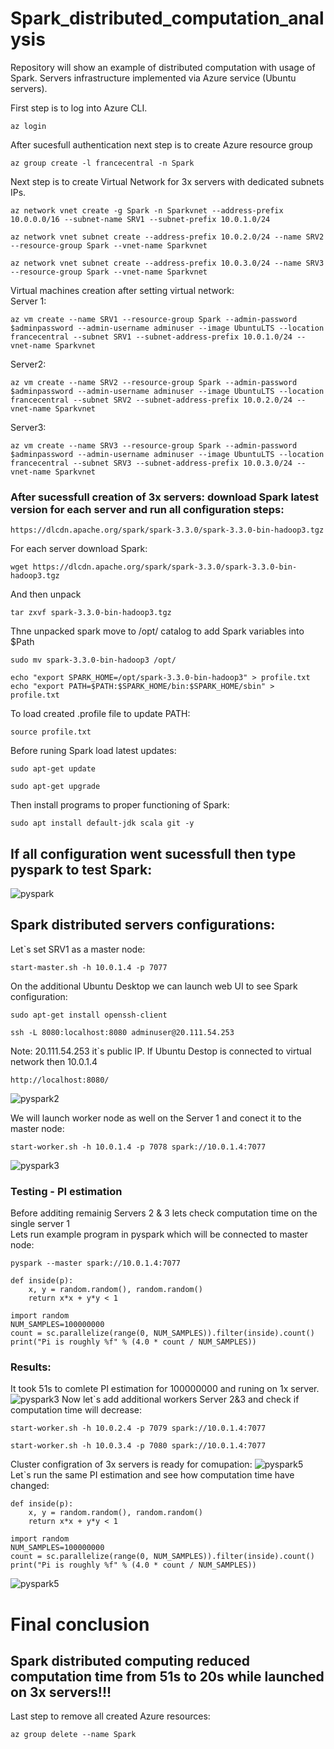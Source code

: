 # Spark_distributed_computation_analysis
Repository will show an example of distributed computation with usage of Spark. Servers infrastructure implemented via Azure service (Ubuntu servers).

First step is to log into Azure CLI.
```
az login
```
After sucesfull authentication next step is to create Azure resource group

```
az group create -l francecentral -n Spark
```

Next step is to create Virtual Network for 3x servers with dedicated subnets IPs.

```
az network vnet create -g Spark -n Sparkvnet --address-prefix 10.0.0.0/16 --subnet-name SRV1 --subnet-prefix 10.0.1.0/24
```
```
az network vnet subnet create --address-prefix 10.0.2.0/24 --name SRV2 --resource-group Spark --vnet-name Sparkvnet
```
```
az network vnet subnet create --address-prefix 10.0.3.0/24 --name SRV3 --resource-group Spark --vnet-name Sparkvnet
```

Virtual machines creation after setting virtual network: <br>
Server 1:  <br>
```
az vm create --name SRV1 --resource-group Spark --admin-password $adminpassword --admin-username adminuser --image UbuntuLTS --location francecentral --subnet SRV1 --subnet-address-prefix 10.0.1.0/24 --vnet-name Sparkvnet
```
Server2: <br>
```
az vm create --name SRV2 --resource-group Spark --admin-password $adminpassword --admin-username adminuser --image UbuntuLTS --location francecentral --subnet SRV2 --subnet-address-prefix 10.0.2.0/24 --vnet-name Sparkvnet
```
Server3: <br>
```
az vm create --name SRV3 --resource-group Spark --admin-password $adminpassword --admin-username adminuser --image UbuntuLTS --location francecentral --subnet SRV3 --subnet-address-prefix 10.0.3.0/24 --vnet-name Sparkvnet
```

### After sucessfull creation of 3x servers: download Spark latest version for each server and run all configuration steps:
```
https://dlcdn.apache.org/spark/spark-3.3.0/spark-3.3.0-bin-hadoop3.tgz
```
For each server download Spark:
```
wget https://dlcdn.apache.org/spark/spark-3.3.0/spark-3.3.0-bin-hadoop3.tgz
```
And then unpack
```
tar zxvf spark-3.3.0-bin-hadoop3.tgz
```
Thne unpacked spark move to /opt/ catalog to add Spark variables into $Path
```
sudo mv spark-3.3.0-bin-hadoop3 /opt/
```
```
echo "export SPARK_HOME=/opt/spark-3.3.0-bin-hadoop3" > profile.txt
echo "export PATH=$PATH:$SPARK_HOME/bin:$SPARK_HOME/sbin" > profile.txt
```
To load created .profile file to update PATH:
```
source profile.txt
```
Before runing Spark load latest updates:
```
sudo apt-get update
```
```
sudo apt-get upgrade
```
Then install programs to proper functioning of Spark:
```
sudo apt install default-jdk scala git -y
```

## If all configuration went sucessfull then type pyspark to test Spark:
![pyspark](https://github.com/WojtekSza/Spark_distributed_computation_analysis/blob/main/spark_distributed/spark.jpg)

## Spark distributed servers configurations:
Let`s set SRV1 as a master node:
```
start-master.sh -h 10.0.1.4 -p 7077
```
On the additional Ubuntu Desktop we can launch web UI to see Spark configuration:
```
sudo apt-get install openssh-client
```
```
ssh -L 8080:localhost:8080 adminuser@20.111.54.253
```
Note: 20.111.54.253 it`s public IP. If Ubuntu Destop is connected to virtual network then 10.0.1.4
```
http://localhost:8080/
```
![pyspark2](https://github.com/WojtekSza/Spark_distributed_computation_analysis/blob/main/spark_distributed/spark2.jpg)

We will launch worker node as well on the Server 1 and conect it to the master node:
```
start-worker.sh -h 10.0.1.4 -p 7078 spark://10.0.1.4:7077
```
![pyspark3](https://github.com/WojtekSza/Spark_distributed_computation_analysis/blob/main/spark_distributed/spark3.jpg)

### Testing - PI estimation 
Before additing remainig Servers 2 & 3 lets check computation time on the single server 1 <br>
Lets run example program in pyspark which will be connected to master node:
```
pyspark --master spark://10.0.1.4:7077
```
```
def inside(p):
    x, y = random.random(), random.random()
    return x*x + y*y < 1
```
```
import random
NUM_SAMPLES=100000000
count = sc.parallelize(range(0, NUM_SAMPLES)).filter(inside).count()
print("Pi is roughly %f" % (4.0 * count / NUM_SAMPLES))
```
### Results:
It took 51s to comlete PI estimation for 100000000 and runing on 1x server.
![pyspark3](https://github.com/WojtekSza/Spark_distributed_computation_analysis/blob/main/spark_distributed/spark4.jpg)
Now let`s add additional workers Server 2&3 and check if computation time will decrease:
```
start-worker.sh -h 10.0.2.4 -p 7079 spark://10.0.1.4:7077
```
```
start-worker.sh -h 10.0.3.4 -p 7080 spark://10.0.1.4:7077
```
Cluster configration of 3x servers is ready for comupation:
![pyspark5](https://github.com/WojtekSza/Spark_distributed_computation_analysis/blob/main/spark_distributed/spark5.jpg)
Let`s run the same PI estimation and see how computation time have changed:
```
def inside(p):
    x, y = random.random(), random.random()
    return x*x + y*y < 1
```
```
import random
NUM_SAMPLES=100000000
count = sc.parallelize(range(0, NUM_SAMPLES)).filter(inside).count()
print("Pi is roughly %f" % (4.0 * count / NUM_SAMPLES))
```
![pyspark5](https://github.com/WojtekSza/Spark_distributed_computation_analysis/blob/main/spark_distributed/spark6.jpg)
# Final conclusion
## Spark distributed computing reduced computation time from 51s to 20s while launched on 3x servers!!!

Last step to remove all created Azure resources:
```
az group delete --name Spark
```
